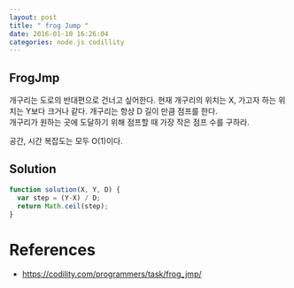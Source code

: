 ```yaml
---
layout: post
title: " frog Jump "
date: 2016-01-10 16:26:04
categories: node.js codillity
---
```


## FrogJmp  
개구리는 도로의 반대편으로 건너고 싶어한다.  현재 개구리의 위치는 X, 가고자 하는 위치는 Y보다 크거나 같다.  개구리는 항상 D 길이 만큼 점프를 한다.  
개구리가 원하는 곳에 도달하기 위해 점프할 때 가장 작은 점프 수를 구하라.  

공간, 시간 복잡도는 모두 O(1)이다.  


## Solution  

```javascript
function solution(X, Y, D) {
  var step = (Y-X) / D;
  return Math.ceil(step);
}

```

# References  
- https://codility.com/programmers/task/frog_jmp/
